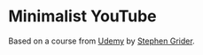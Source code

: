 # Minimalist YouTube

Based on a course from [Udemy](https://www.udemy.com/react-redux) by [Stephen Grider](https://twitter.com/sg_in_sf).
